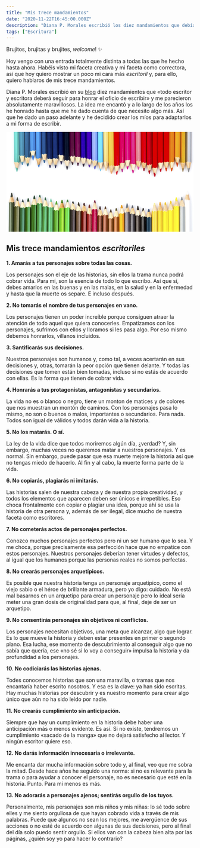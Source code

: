 ```yaml
---
title: "Mis trece mandamientos"
date: "2020-11-22T16:45:00.000Z"
description: "Diana P. Morales escribió los diez mandamientos que debía tener todo escritor. Y, como se me quedaban un poco cortos, he decidido crear los míos."
tags: ["Escritura"]
---
```

Brujitos, brujitas y brujites, _welcome_! ✨

Hoy vengo con una entrada totalmente distinta a todas las que he hecho hasta ahora. Habéis visto mi faceta creativa y mi faceta como correctora, así que hoy quiero mostrar un poco mi cara más _escritoril_ y, para ello, quiero hablaros de mis trece mandamientos.

Diana P. Morales escribió en su [blog](https://dianapmorales.com/2016/03/blog/los-diez-mandamientos-del-escritor/) diez mandamientos que «todo escritor y escritora deberá seguir para honrar el oficio de escribir» y me parecieron absolutamente maravillosos. La idea me encantó y a lo largo de los años los he honrado hasta que me he dado cuenta de que necesito algo más. Así que he dado un paso adelante y he decidido crear los míos para adaptarlos a mi forma de escribir.

![Imagen de Freepik, creada por Jannoon028](./lapices.png)



## Mis trece mandamientos _escritoriles_

**1. Amarás a tus personajes sobre todas las cosas.**

Los personajes son el eje de las historias, sin ellos la trama nunca podrá cobrar vida. Para mí, son la esencia de todo lo que escribo. Así que sí, debes amarlos en las buenas y en las malas, en la salud y en la enfermedad y hasta que la muerte os separe. E incluso después.


**2. No tomarás el nombre de tus personajes en vano.**

Los personajes tienen un poder increíble porque consiguen atraer la atención de todo aquel que quiera conocerles. Empatizamos con los personajes, sufrimos con ellos y lloramos si les pasa algo. Por eso mismo debemos honrarlos, villanos incluidos.


**3. Santificarás sus decisiones.**

Nuestros personajes son humanos y, como tal, a veces acertarán en sus decisiones y, otras, tomarán la peor opción que tienen delante. Y todas las decisiones que tomen están bien tomadas, incluso si no estás de acuerdo con ellas. Es la forma que tienen de cobrar vida.


**4. Honrarás a tus protagonistas, antagonistas y secundarios.**

La vida no es o blanco o negro, tiene un monton de matices y de colores que nos muestran un montón de caminos. Con los personajes pasa lo mismo, no son o buenos o malos, importantes o secundarios. Para nada. Todos son igual de válidos y todos darán vida a la historia. 


**5. No los matarás. O sí.**

La ley de la vida dice que todos moriremos algún día, ¿verdad? Y, sin embargo, muchas veces no queremos matar a nuestros personajes. Y es normal. Sin embargo, puede pasar que esa muerte mejore la historia así que no tengas miedo de hacerlo. Al fin y al cabo, la muerte forma parte de la vida.


**6. No copiarás, plagiarás ni imitarás.**

Las historias salen de nuestra cabeza y de nuestra propia creatividad, y todos los elementos que aparecen deben ser únicos e irrepetibles. Eso choca frontalmente con copiar o plagiar una idea, porque ahí se usa la historia de otra persona y, además de ser ilegal, dice mucho de nuestra faceta como escritores.


**7. No cometerás actos de personajes perfectos.**

Conozco muchos personajes perfectos pero ni un ser humano que lo sea. Y me choca, porque precisamente esa perfección hace que no empatice con estos personajes. Nuestros personajes deberían tener virtudes y defectos, al igual que los humanos porque las personas reales no somos perfectas.


**8. No crearás personajes arquetípicos.**

Es posible que nuestra historia tenga un personaje arquetípico, como el viejo sabio o el héroe de brillante armadura, pero yo digo: cuidado. No está mal basarnos en un arquetipo para crear un personaje pero lo ideal sería meter una gran dosis de originalidad para que, al final, deje de ser un arquetipo.


**9. No consentirás personajes sin objetivos ni conflictos.**

Los personajes necesitan objetivos, una meta que alcanzar, algo que lograr. Es lo que mueve la historia y deben estar presentes en primer o segundo plano. Esa lucha, ese momento de descubrimiento al conseguir algo que no sabía que quería, ese «no sé si lo voy a conseguir» impulsa la historia y da profundidad a los personajes.


**10. No codiciarás las historias ajenas.**

Todes conocemos historias que son una maravilla, o tramas que nos encantaría haber escrito nosotros. Y esa es la clave: ya han sido escritas. Hay muchas historias por descubrir y es nuestro momento para crear algo único que aún no ha sido leído por nadie.


**11. No crearás cumplimiento sin anticipación.**

Siempre que hay un cumplimiento en la historia debe haber una anticipación más o menos evidente. Es así. Si no existe, tendremos un cumplimiento «sacado de la manga» que no dejará satisfecho al lector. Y ningún escritor quiere eso.


**12. No darás información innecesaria o irrelevante.**

Me encanta dar mucha información sobre todo y, al final, veo que me sobra la mitad. Desde hace años he seguido una norma: si no es relevante para la trama o para ayudar a conocer el personaje, no es necesario que esté en la historia. Punto. Para mí menos es más.


**13. No adorarás a personajes ajenos; sentirás orgullo de los tuyos.**

Personalmente, mis personajes son mis niños y mis niñas: lo sé todo sobre elles y me siento orgullosa de que hayan cobrado vida a través de mis palabras. Puede que algunos no sean los mejores, me avergüence de sus acciones o no esté de acuerdo con algunas de sus decisiones, pero al final del día solo puedo sentir orgullo. Si ellos van con la cabeza bien alta por las páginas, ¿quién soy yo para hacer lo contrario?
